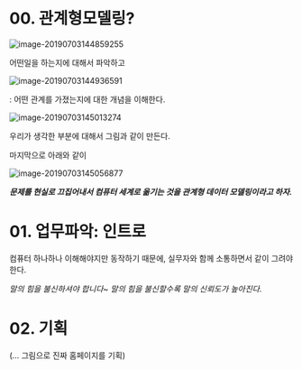 # 00. 관계형모델링?





![image-20190703144859255](http://ww1.sinaimg.cn/large/006tNc79gy1g4mlrb8d5bj30mt0b8wgy.jpg)



어떤일을 하는지에 대해서 파악하고

![image-20190703144936591](http://ww4.sinaimg.cn/large/006tNc79gy1g4mlrsk813j30o90doaca.jpg)

: 어떤 관계를 가졌는지에 대한 개념을 이해한다.



![image-20190703145013274](http://ww3.sinaimg.cn/large/006tNc79gy1g4mlsexbwfj30od0dgq5k.jpg)



우리가 생각한 부분에 대해서 그림과 같이 만든다.



마지막으로 아래와 같이 

![image-20190703145056877](http://ww4.sinaimg.cn/large/006tNc79gy1g4mlt64plvj30nj0do77g.jpg)





***문제를 현실로 끄집어내서 컴퓨터 세계로 옮기는 것을 관계형 데이터 모델링이라고 하자.***



# 01. 업무파악: 인트로

컴퓨터 하나하나 이해해야지만 동작하기 때문에, 실무자와 함께 소통하면서 같이 그려야 한다.



*말의 힘을 불신하셔야 합니다~ 말의 힘을 불신할수록 말의 신뢰도가 높아진다.*



# 02. 기획

(… 그림으로 진짜 홈페이지를 기획)